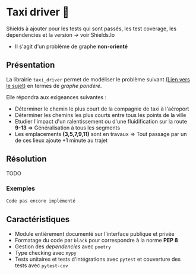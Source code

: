 # Taxi driver :taxi:

Shields à ajouter pour les tests qui sont passés, les test coverage, les dependencies et la version -> voir Shields.Io

- Il s'agit d'un problème de graphe **non-orienté** 

## Présentation

La librairie `taxi_driver` permet de modéliser le problème suivant [(Lien vers le sujet)](https://github.com/CDucloux/Taxi-company/blob/main/Sujet.md) en termes de *graphe pondéré*.

Elle répondra aux exigeances suivantes :
- Déterminer le chemin le plus court de la compagnie de taxi à l'aéroport
- Déterminer les chemins les plus courts entre tous les points de la ville
- Etudier l'impact d'un ralentissement ou d'une fluidification sur la route **9-13** $\Rightarrow$ Généralisation à tous les segments
- Les emplacements **(3,5,7,9,11)** sont en travaux $\Rightarrow$ Tout passage par un de ces lieux ajoute +1 minute au trajet

## Résolution

TODO

### Exemples

```python
Code pas encore implémenté
```

## Caractéristiques

- Module entièrement documenté sur l'interface publique et privée
- Formatage du code par `black` pour correspondre à la norme **PEP 8**
- Gestion des *dependencies* avec `poetry`
- Type checking avec `mypy`
- Tests unitaires et tests d'intégrations avec `pytest` et couverture des tests avec `pytest-cov`
